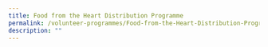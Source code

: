 ```yaml
---
title: Food from the Heart Distribution Programme
permalink: /volunteer-programmes/Food-from-the-Heart-Distribution-Programme/
description: ""
---
```

